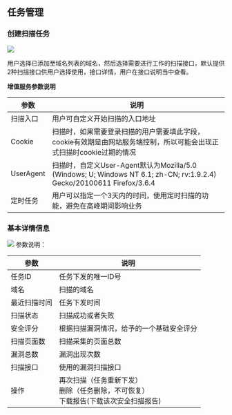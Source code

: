 
## 任务管理
### 创建扫描任务
![](/images/15965368276321.jpg)

用户选择已添加至域名列表的域名，然后选择需要进行工作的扫描接口，默认提供2种扫描接口供用户选择使用，接口详情，用户在接口说明当中查看。

**增值服务参数说明**

| 参数 | 说明 |
| --- | --- |
| 扫描入口 | 用户可自定义开始扫描的入口地址 |
| Cookie | 扫描时，如果需要登录扫描的用户需要填此字段，cookie有效期是由网站服务端控制，所以可能会出现正式扫描时cookie过期的情况 |
| UserAgent | 扫描时，自定义User-Agent默认为Mozilla/5.0 (Windows; U; Windows NT 6.1; zh-CN; rv:1.9.2.4) Gecko/20100611 Firefox/3.6.4 |
| 定时任务 | 用户可以指定一个3天内的时间，使用定时扫描的功能，避免在高峰期间影响业务 |

### 基本详情信息
![](/images/15965380664284.jpg)
参数说明：

| 参数|说明|
|---|---|
| 任务ID | 任务下发的唯一ID号 |
| 域名 | 扫描的域名 |
| 最近扫描时间 | 任务下发时间 |
| 扫描状态 | 扫描成功或者失败|
| 安全评分 | 根据扫描漏洞情况，给予的一个基础安全评分 |
| 扫描页面数 | 扫描采集的页面总数 |
| 漏洞总数 | 漏洞出现次数 |
| 扫描接口 | 使用的漏洞扫描接口 |
| 操作 | 再次扫描（任务重新下发）<br>删除（任务删除，不可恢复）<br>下载报告(下载该次安全扫描报告)|
